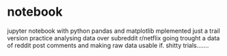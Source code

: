 # notebook

jupyter notebook with python pandas and matplotlib mplemented just a trail version practice 
analysing data over subreddit r/netflix going trought a data of reddit post comments and making 
raw data usable if. shitty trials.......
